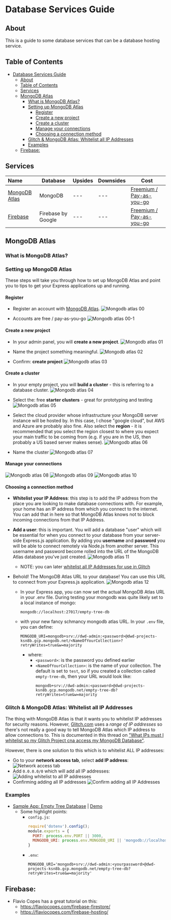 # Database Services Guide

## About

This is a guide to some database services that can be a database hosting service. 

## Table of Contents

- [Database Services Guide](#database-services-guide)
  - [About](#about)
  - [Table of Contents](#table-of-contents)
  - [Services](#services)
  - [MongoDB Atlas](#mongodb-atlas)
    - [What is MongoDB Atlas?](#what-is-mongodb-atlas)
    - [Setting up MongoDB Atlas](#setting-up-mongodb-atlas)
      - [Register](#register)
      - [Create a new project](#create-a-new-project)
      - [Create a cluster](#create-a-cluster)
      - [Manage your connections](#manage-your-connections)
      - [Choosing a connection method](#choosing-a-connection-method)
    - [Glitch & MongoDB Atlas: Whitelist all IP Addresses](#glitch--mongodb-atlas-whitelist-all-ip-addresses)
    - [Examples](#examples)
  - [Firebase:](#firebase)

## Services

| Name | Database |  Upsides | Downsides | Cost | 
| :--- | --- |  --- | --- | --- | 
| [MongoDB Atlas](https://www.mongodb.com/cloud/atlas) | MongoDB |  --- | --- | [Freemium / Pay-as-you-go](https://www.mongodb.com/cloud/atlas/pricing) | 
| [Firebase](https://firebase.google.com/) | Firebase by Google |  --- | --- | [Freemium / Pay-as-you-go](https://firebase.google.com/pricing) | 


## MongoDB Atlas

### What is MongoDB Atlas?

### Setting up MongoDB Atlas

These steps will take you through how to set up MongoDB Atlas and point you to tips to get your Express applications up and running.

#### Register

* Register an account with [MongoDB Atlas](https://www.mongodb.com/download-center).
  ![Mongodb atlas 00](../assets/mongodb-atlas/mongodb-atlas-00.png)

* Accounts are free / pay-as-you-go
  ![Mongodb atlas 00-1](../assets/mongodb-atlas/mongodb-atlas-00-1.png)

#### Create a new project

* In your admin panel, you will **create a new project**.
  ![Mongodb atlas 01](../assets/mongodb-atlas/mongodb-atlas-01.png)

* Name the project something meaningful.
  ![Mongodb atlas 02](../assets/mongodb-atlas/mongodb-atlas-02.png)

* Confirm: **create project**
  ![Mongodb atlas 03](../assets/mongodb-atlas/mongodb-atlas-03.png)

#### Create a cluster

* In your empty project, you will **build a cluster** - this is referring to a database cluster.
  ![Mongodb atlas 04](../assets/mongodb-atlas/mongodb-atlas-04.png)

* Select the: free **starter clusters** - great for prototyping and testing
  ![Mongodb atlas 05](../assets/mongodb-atlas/mongodb-atlas-05.png)

* Select the cloud provider whose infrastructure your MongoDB server instance will be hosted by. In this case, I chose "google cloud", but AWS and Azure are probably also fine. Also select the **region** - it is recommended that you select the region closest to where you expect your main traffic to be coming from (e.g. if you are in the US, then probably a US based server makes sense).
  ![Mongodb atlas 06](../assets/mongodb-atlas/mongodb-atlas-06.png)

* Name the cluster
  ![Mongodb atlas 07](../assets/mongodb-atlas/mongodb-atlas-07.png)

#### Manage your connections
![Mongodb atlas 08](../assets/mongodb-atlas/mongodb-atlas-08.png)
![Mongodb atlas 09](../assets/mongodb-atlas/mongodb-atlas-09.png)
![Mongodb atlas 10](../assets/mongodb-atlas/mongodb-atlas-10.png)

#### Choosing a connection method

* **Whitelist your IP Address**: this step is to add the IP address from the place you are looking to make database connections with. For example, your home has an IP address from which you connect to the internet. You can add that in here so that MongoDB Atlas knows not to block incoming connections from that IP Address.
* **Add a user**: this is important. You will add a database "user" which will be essential for when you connect to your database from your server-side Express.js application. By adding you **username** and **password** you will be able to connect remotely via Node.js from another server. This username and password become rolled into the URL of the MongoDB Atlas database you've just created.
  ![Mongodb atlas 11](../assets/mongodb-atlas/mongodb-atlas-11.png)

  * NOTE: you can later [whitelist all IP Addresses for use in Glitch](glitch--mongodb-atlas-whitelist-all-ip-addresses)

* Behold! The MongoDB Atlas URL to your database! You can use this URL to connect from your Express.js application.
  ![Mongodb atlas 12](../assets/mongodb-atlas/mongodb-atlas-12.png)

  * In your Express app, you can now set the actual MongoDB Atlas URL in your .env file. During testing your mongodb was quite likely set to a local instance of mongo:
    ```
    mongodb://localhost:27017/empty-tree-db
    ```
  * with your new fancy schmancy mongodb atlas URL. In your `.env` file, you can define:
    ```
    MONGODB_URI=mongodb+srv://dwd-admin:<password>@dwd-projects-ksn8b.gcp.mongodb.net/<NameOfYourCollection>?retryWrites=true&w=majority
    ```
    * where:
      * `<password>`: is the password you defined earlier
      * `<NameOfYourCollection>`: is the name of your collection. The default is set to `test`, so if you created a collection called `empty-tree-db`, then your URL would look like: 
        ```
        mongodb+srv://dwd-admin:<password>@dwd-projects-ksn8b.gcp.mongodb.net/empty-tree-db?retryWrites=true&w=majority
        ```

### Glitch & MongoDB Atlas: Whitelist all IP Addresses

The thing with MongoDB Atlas is that it wants you to whitelist IP addresses for security reasons. However, [Glitch.com]() uses a *range of IP addresses* so there's not really a good way to tell MongoDB Atlas which IP address to allow connections to. This is documented in this thread on ["What IPs must I whitelist so my Glitch Project cna access my MongoDB Database"](https://support.glitch.com/t/what-ips-must-i-whitelist-so-my-glitch-project-can-access-my-mongodb-database/7617/8). 

However, there is one solution to this which is to whitelist ALL IP addresses:

* Go to your **network access tab**, select **add IP address**:
  ![Network access tab](../assets/mongodb-atlas/mongodb-atlas-13.png)
* Add `0.0.0.0/0` which will add all IP addresses:
  ![Adding whitelist to all IP addresses](../assets/mongodb-atlas/mongodb-atlas-14.png)
* Confirming adding all IP addresses
  ![Confirm adding all IP Addresses](../assets/mongodb-atlas/mongodb-atlas-15.png)

### Examples

* [Sample App: Empty Tree Database](https://glitch.com/edit/#!/empty-tree-db-mongodb?path=index.js:68:11) | [Demo](https://empty-tree-db-mongodb.glitch.me/)
  * Some highlight points:
    * `config.js`:
      ```js
      require('dotenv').config();
      module.exports = {
        PORT: process.env.PORT || 3000,
        MONGODB_URI: process.env.MONGODB_URI || 'mongodb://localhost:27017/empty-tree-db',
      }
      ```
    * `.env`:
      ```
      MONGODB_URI='mongodb+srv://dwd-admin:<yourpassword>@dwd-projects-ksn8b.gcp.mongodb.net/empty-tree-db?retryWrites=true&w=majority'
      ```


## Firebase:
* Flavio Copes has a great tutorial on this:
  * https://flaviocopes.com/firebase-firestore/
  * https://flaviocopes.com/firebase-hosting/

